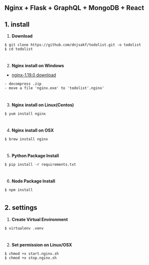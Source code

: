 ## Nginx + Flask + GraphQL + MongoDB + React

## 1. install
1) **Download**
```
$ git clone https://github.com/dnjsakf/todolist.git -o todolist
$ cd todolist
```
#
2) **Nginx install on Windows**
- [nginx-1.19.0 download](http://nginx.org/download/nginx-1.19.0.zip)
```
- decompress .zip
- move a file 'nginx.exe' to 'todolist'.nginx'
```
#
3) **Nginx install on Linux(Centos)**
```
$ yum install nginx
```
#
4) **Nginx install on OSX**
```
$ brew install nginx
```
#
5) **Python Package Install**
```
$ pip install -r requirements.txt
```
#
6) **Node Package Install**
```
$ npm install
```
#
## 2. settings
1) **Create Virtual Environment**
```
$ virtualenv .venv
```
#
2) **Set permission on Linux/OSX**
```
$ chmod +x start.nginx.sh
$ chmod +x stop.nginx.sh
```
